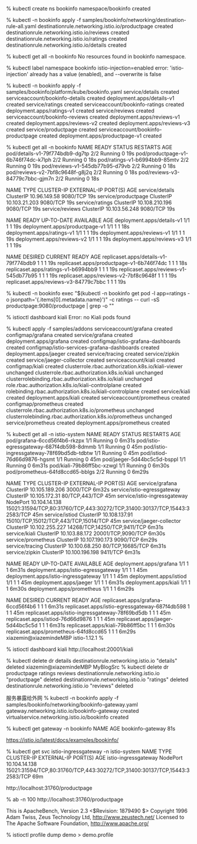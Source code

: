  % kubectl create ns bookinfo
namespace/bookinfo created

 % kubectl -n bookinfo apply -f samples/bookinfo/networking/destination-rule-all.yaml
destinationrule.networking.istio.io/productpage created
destinationrule.networking.istio.io/reviews created
destinationrule.networking.istio.io/ratings created
destinationrule.networking.istio.io/details created


 % kubectl get all -n bookinfo
No resources found in bookinfo namespace.


 %  kubectl label namespace bookinfo istio-injection=enabled
error: 'istio-injection' already has a value (enabled), and --overwrite is false


%  kubectl -n bookinfo apply -f samples/bookinfo/platform/kube/bookinfo.yaml
service/details created
serviceaccount/bookinfo-details created
deployment.apps/details-v1 created
service/ratings created
serviceaccount/bookinfo-ratings created
deployment.apps/ratings-v1 created
service/reviews created
serviceaccount/bookinfo-reviews created
deployment.apps/reviews-v1 created
deployment.apps/reviews-v2 created
deployment.apps/reviews-v3 created
service/productpage created
serviceaccount/bookinfo-productpage created
deployment.apps/productpage-v1 created



 % kubectl get all -n bookinfo
NAME                                  READY   STATUS    RESTARTS   AGE
pod/details-v1-79f774bdb9-dg7tp       2/2     Running   0          19s
pod/productpage-v1-6b746f74dc-k7lph   2/2     Running   0          18s
pod/ratings-v1-b6994bb9-85mtv         2/2     Running   0          19s
pod/reviews-v1-545db77b95-d79vb       2/2     Running   0          18s
pod/reviews-v2-7bf8c9648f-g8j2q       2/2     Running   0          18s
pod/reviews-v3-84779c7bbc-gjm7n       2/2     Running   0          18s

NAME                  TYPE        CLUSTER-IP       EXTERNAL-IP   PORT(S)    AGE
service/details       ClusterIP   10.96.149.58     <none>        9080/TCP   19s
service/productpage   ClusterIP   10.103.21.203    <none>        9080/TCP   19s
service/ratings       ClusterIP   10.108.210.196   <none>        9080/TCP   19s
service/reviews       ClusterIP   10.103.56.248    <none>        9080/TCP   19s

NAME                             READY   UP-TO-DATE   AVAILABLE   AGE
deployment.apps/details-v1       1/1     1            1           19s
deployment.apps/productpage-v1   1/1     1            1           18s
deployment.apps/ratings-v1       1/1     1            1           19s
deployment.apps/reviews-v1       1/1     1            1           19s
deployment.apps/reviews-v2       1/1     1            1           19s
deployment.apps/reviews-v3       1/1     1            1           19s

NAME                                        DESIRED   CURRENT   READY   AGE
replicaset.apps/details-v1-79f774bdb9       1         1         1       19s
replicaset.apps/productpage-v1-6b746f74dc   1         1         1       18s
replicaset.apps/ratings-v1-b6994bb9         1         1         1       19s
replicaset.apps/reviews-v1-545db77b95       1         1         1       19s
replicaset.apps/reviews-v2-7bf8c9648f       1         1         1       19s
replicaset.apps/reviews-v3-84779c7bbc       1         1         1       19s


 %  kubectl  -n bookinfo exec "$(kubectl  -n bookinfo get pod -l app=ratings -o jsonpath='{.items[0].metadata.name}')" -c ratings -- curl -sS productpage:9080/productpage | grep -o "<title>.*</title>"
<title>Simple Bookstore App</title>


 % istioctl dashboard kiali
Error: no Kiali pods found


%  kubectl apply -f samples/addons
serviceaccount/grafana created
configmap/grafana created
service/grafana created
deployment.apps/grafana created
configmap/istio-grafana-dashboards created
configmap/istio-services-grafana-dashboards created
deployment.apps/jaeger created
service/tracing created
service/zipkin created
service/jaeger-collector created
serviceaccount/kiali created
configmap/kiali created
clusterrole.rbac.authorization.k8s.io/kiali-viewer unchanged
clusterrole.rbac.authorization.k8s.io/kiali unchanged
clusterrolebinding.rbac.authorization.k8s.io/kiali unchanged
role.rbac.authorization.k8s.io/kiali-controlplane created
rolebinding.rbac.authorization.k8s.io/kiali-controlplane created
service/kiali created
deployment.apps/kiali created
serviceaccount/prometheus created
configmap/prometheus created
clusterrole.rbac.authorization.k8s.io/prometheus unchanged
clusterrolebinding.rbac.authorization.k8s.io/prometheus unchanged
service/prometheus created
deployment.apps/prometheus created



 % kubectl get all -n istio-system
NAME                                        READY   STATUS    RESTARTS   AGE
pod/grafana-6ccd56f4b6-rkzpx                1/1     Running   0          6m31s
pod/istio-egressgateway-687f4db598-8dmmb    1/1     Running   0          45m
pod/istio-ingressgateway-78f69bd5db-tdbtw   1/1     Running   0          45m
pod/istiod-76d66d9876-hgsmt                 1/1     Running   0          45m
pod/jaeger-5d44bc5c5d-bsppl                 1/1     Running   0          6m31s
pod/kiali-79b86ff5bc-xzwgl                  1/1     Running   0          6m30s
pod/prometheus-64fd8ccd65-bblgs             2/2     Running   0          6m29s

NAME                           TYPE        CLUSTER-IP       EXTERNAL-IP   PORT(S)                                                                      AGE
service/grafana                ClusterIP   10.105.189.206   <none>        3000/TCP                                                                     6m32s
service/istio-egressgateway    ClusterIP   10.105.172.31    <none>        80/TCP,443/TCP                                                               45m
service/istio-ingressgateway   NodePort    10.104.14.138    <none>        15021:31594/TCP,80:31760/TCP,443:30272/TCP,31400:30137/TCP,15443:32583/TCP   45m
service/istiod                 ClusterIP   10.108.137.91    <none>        15010/TCP,15012/TCP,443/TCP,15014/TCP                                        45m
service/jaeger-collector       ClusterIP   10.102.255.227   <none>        14268/TCP,14250/TCP,9411/TCP                                                 6m31s
service/kiali                  ClusterIP   10.103.88.172    <none>        20001/TCP,9090/TCP                                                           6m30s
service/prometheus             ClusterIP   10.107.190.173   <none>        9090/TCP                                                                     6m29s
service/tracing                ClusterIP   10.100.68.250    <none>        80/TCP,16685/TCP                                                             6m31s
service/zipkin                 ClusterIP   10.100.196.198   <none>        9411/TCP                                                                     6m31s

NAME                                   READY   UP-TO-DATE   AVAILABLE   AGE
deployment.apps/grafana                1/1     1            1           6m31s
deployment.apps/istio-egressgateway    1/1     1            1           45m
deployment.apps/istio-ingressgateway   1/1     1            1           45m
deployment.apps/istiod                 1/1     1            1           45m
deployment.apps/jaeger                 1/1     1            1           6m31s
deployment.apps/kiali                  1/1     1            1           6m30s
deployment.apps/prometheus             1/1     1            1           6m29s

NAME                                              DESIRED   CURRENT   READY   AGE
replicaset.apps/grafana-6ccd56f4b6                1         1         1       6m31s
replicaset.apps/istio-egressgateway-687f4db598    1         1         1       45m
replicaset.apps/istio-ingressgateway-78f69bd5db   1         1         1       45m
replicaset.apps/istiod-76d66d9876                 1         1         1       45m
replicaset.apps/jaeger-5d44bc5c5d                 1         1         1       6m31s
replicaset.apps/kiali-79b86ff5bc                  1         1         1       6m30s
replicaset.apps/prometheus-64fd8ccd65             1         1         1       6m29s
xiazemin@xiazemindeMBP istio-1.12.1 %





 % istioctl dashboard kiali
http://localhost:20001/kiali


% kubectl delete dr details
destinationrule.networking.istio.io "details" deleted
xiazemin@xiazemindeMBP MyBlogSrc % kubectl delete dr productpage ratings reviews
destinationrule.networking.istio.io "productpage" deleted
destinationrule.networking.istio.io "ratings" deleted
destinationrule.networking.istio.io "reviews" deleted

服务暴露给外网
 %  kubectl  -n bookinfo apply -f samples/bookinfo/networking/bookinfo-gateway.yaml
gateway.networking.istio.io/bookinfo-gateway created
virtualservice.networking.istio.io/bookinfo created

 % kubectl get gateway  -n bookinfo
NAME               AGE
bookinfo-gateway   81s

https://istio.io/latest/docs/examples/bookinfo/


% kubectl get svc istio-ingressgateway -n istio-system
NAME                   TYPE       CLUSTER-IP      EXTERNAL-IP   PORT(S)                                                                      AGE
istio-ingressgateway   NodePort   10.104.14.138   <none>        15021:31594/TCP,80:31760/TCP,443:30272/TCP,31400:30137/TCP,15443:32583/TCP   69m


http://localhost:31760/productpage

 % ab -n 100 http://localhost:31760/productpage

This is ApacheBench, Version 2.3 <$Revision: 1879490 $>
Copyright 1996 Adam Twiss, Zeus Technology Ltd, http://www.zeustech.net/
Licensed to The Apache Software Foundation, http://www.apache.org/


 % istioctl profile dump demo > demo.profile
 
